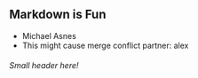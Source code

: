 ## Markdown is Fun
- Michael Asnes
- This might cause merge conflict
partner: alex

###### Small header here!
